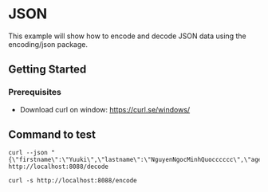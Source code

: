 # JSON
This example will show how to encode and decode JSON data using the encoding/json package.

## Getting Started


### Prerequisites


* Download curl on window: https://curl.se/windows/

## Command to test
```
curl --json "{\"firstname\":\"Yuuki\",\"lastname\":\"NguyenNgocMinhQuocccccc\",\"age\":24}" http://localhost:8088/decode
```
```
curl -s http://localhost:8088/encode
```


